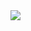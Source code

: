 <a href="https://github.com/anuraghazra/github-readme-stats">
  <img align="center" src="https://github-readme-stats.vercel.app/api?username=TimerWolf&hide=stars&count_private=true&show_icons=true&theme=dark" />
</a>
